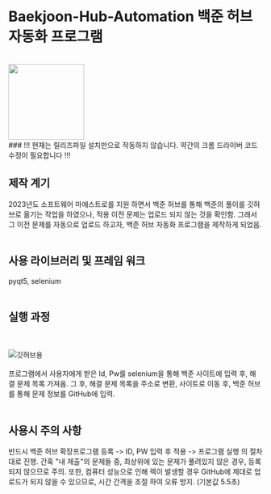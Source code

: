 # Baekjoon-Hub-Automation 백준 허브 자동화 프로그램
<br>
<img src="https://user-images.githubusercontent.com/98321404/215512190-9f9ec73c-ffc5-4f92-aa82-b62c0e7f6813.png" width="150" height="150">
<br>
### !!! 현재는 릴리즈파일 설치만으로 작동하지 않습니다. 약간의 크롬 드라이버 코드수정이 필요합니다 !!!

## 제작 계기
2023년도 소프트웨어 마에스트로를 지원 하면서 백준 허브를 통해 백준의 풀이를 깃허브로 옮기는 작업을 하였으나, 적용 이전 문제는 업로드 되지 않는 것을 확인함.
그래서 그 이전 문제를 자동으로 업로드 하고자, 백준 허브 자동화 프로그램을 제작하게 되었음.
<br><br>
## 사용 라이브러리 및 프레임 워크
pyqt5, selenium
<br><br>
## 실행 과정
<br><br>
![깃허브용](https://user-images.githubusercontent.com/98321404/215518946-2b144c40-589b-4e9a-a75b-9f93fe4505c5.png)
<br><br>
프로그램에서 사용자에게 받은 Id, Pw를 selenium을 통해 백준 사이트에 입력 후, 해결 문제 목록 가져옴.
그 후, 해결 문제 목록을 주소로 변환, 사이트로 이동 후, 백준 허브를 통해 문제 정보를 GitHub에 입력.
<br><br>
## 사용시 주의 사항

반드시 백준 허브 확장프로그램 등록 -> ID, PW 입력 후 적용 -> 프로그램 실행 의 절차대로 진행.
간혹 "내 제출"의 문제들 중, 최상위에 있는 문제가 풀려있지 않은 경우, 등록되지 않으므로 주의.
또한, 컴퓨터 성능으로 인해 렉이 발생할 경우 GitHub에 제대로 업로드가 되지 않을 수 있으므로, 시간 간격을 조절 하여 오류 방지. (기본값 5.5초)
